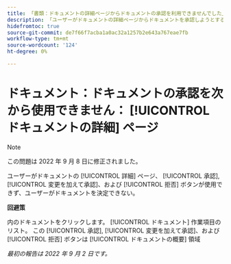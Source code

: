 ```yaml
---
title: 「書類：ドキュメントの詳細ページからドキュメントの承認を利用できませんでした」
description: 「ユーザーがドキュメントの詳細ページからドキュメントを承認しようとすると、 [!UICONTROL 承認], [!UICONTROL 変更を加えて承認]、および [!UICONTROL 拒否] ボタンが使用できず、ユーザーがドキュメントを決定できない。」
hidefromtoc: true
source-git-commit: de7f66f7acba1a0ac32a1257b2e643a767eae7fb
workflow-type: tm+mt
source-wordcount: '124'
ht-degree: 0%

---
```



# ドキュメント：ドキュメントの承認を次から使用できません： [!UICONTROL ドキュメントの詳細] ページ

>[!NOTE]
>
>この問題は 2022 年 9 月 8 日に修正されました。

ユーザーがドキュメントの [!UICONTROL 詳細] ページ、 [!UICONTROL 承認], [!UICONTROL 変更を加えて承認]、および [!UICONTROL 拒否] ボタンが使用できず、ユーザーがドキュメントを決定できない。

**回避策**

内のドキュメントをクリックします。 [!UICONTROL ドキュメント] 作業項目のリスト。 この [!UICONTROL 承認], [!UICONTROL 変更を加えて承認]、および [!UICONTROL 拒否] ボタンは [!UICONTROL ドキュメントの概要] 領域

_最初の報告は 2022 年 9 月 2 日です。_

